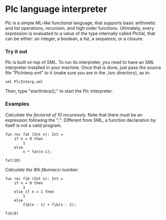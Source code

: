 # Plc language interpreter

Plc is a simple ML-like functional language, that supports basic arithmetic and list operations, recursion, and high order functions. Ultimately, every expression is evaluated to a value of the type internally called PlcVal, that can be either: an integer, a boolean, a list, a sequence, or a closure.

### Try it out

Plc is built on top of SML. To run its interpreter, you need to have an SML interpreter installed in your machine. Once that is done, just pass the source file "PlcInterp.sml" to it (make sure you are in the ./src directory), as in:

<pre><code>sml PlcInterp.sml</pre></code>

Then, type "startInterp();" to start the Plc interpreter.

### Examples

*Calculate the factorial of 10 recursively.* Note that there must be an expression following the ";". Different from SML, a function declaration by itself is not a valid program.

<pre><code>fun rec fat (Int n): Int = 
    if n = 0 then
        1
    else
        n * fat(n-1);
        
fat(10)
</code></pre>

*Calculate the 8th fibonacci number.*

<pre><code>fun rec fib (Int n): Int = 
    if n = 0 then
        1
    else if n = 1 then
        1
    else
        fib(n - 1) + fib(n - 2);

fib(8)
</code></pre>
